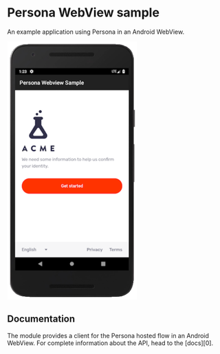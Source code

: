 # Persona WebView sample

An example application using Persona in an Android WebView.

<img
  src="https://raw.githubusercontent.com/persona-id/persona-android-webview/master/assets/screenshot.png"
  alt="webview screenshot" height="600px"
/>

## Documentation

The module provides a client for the Persona hosted flow in an Android WebView.  For complete information about the API, head to the [docs][0].

